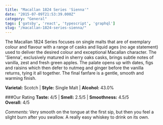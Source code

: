 ```yaml
---
title: "Macallan 1824 Series 'Sienna'"
date: "2015-07-09T21:53:39.000Z"
category: "General"
tags: ['gatsby', 'react', 'typescript', 'graphql']
slug: "/macallan-1824-series-sienna/"
---
```

The Macallan 1824 Series focuses on single malts that are of exemplary colour and flavour with a range of casks and liquid ages (no age statement) used to deliver the desired colour and exceptional Macallan character. The 'Sienna', exclusively matured in sherry oaks casks, brings subtle notes of vanilla, zest and fresh green apples. The palate opens up with dates, figs and raisins which then defer to nutmeg and ginger before the vanilla returns, tying it all together. The final fanfare is a gentle, smooth and warming finish.

**Varietal:** Scotch | **Style:** Single Malt | **Alcohol:** 43.0%

###Our Rating
**Taste:** 4/5 | **Smell:** 2.5/5 | **Smoothness:** 4.5/5   
**Overall:**  4/5 

*Comments:* Very smooth on the tongue at the first sip, but then you feel a slight burn after you swallow. A really easy whiskey to drink on its own. 
    